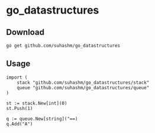 # go_datastructures

## Download
```plaintext
go get github.com/suhashm/go_datastructures
```

## Usage

```plaintext
import (
    stack "github.com/suhashm/go_datastructures/stack"
    queue "github.com/suhashm/go_datastructures/queue"
)

st := stack.New[int](0)
st.Push(1)

q := queue.New[string]("==)
q.Add("A")
```